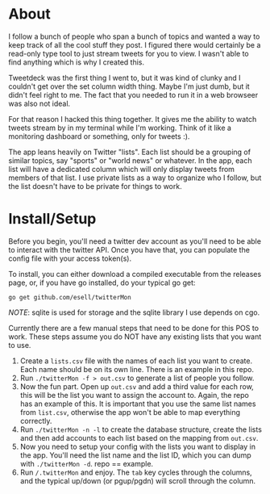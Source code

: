 # About

I follow a bunch of people who span a bunch of topics and wanted a way to keep track of all the cool stuff they post.
I figured there would certainly be a read-only type tool to just stream tweets for you to view. I wasn't able to find anything
which is why I created this.


Tweetdeck was the first thing I went to, but it was kind of clunky and I couldn't get over the set column width thing.
Maybe I'm just dumb, but it didn't feel right to me. The fact that you needed to run it in a web browseer was also not ideal.


For that reason I hacked this thing together. It gives me the ability to watch tweets stream by in my terminal while I'm working.
Think of it like a monitoring dashboard or something, only for tweets :).


The app leans heavily on Twitter "lists". Each list should be a grouping of similar topics, say "sports" or "world news" or whatever.
In the app, each list will have a dedicated column which will only display tweets from members of that list. I use private lists
as a way to organize who I follow, but the list doesn't have to be private for things to work.


# Install/Setup

Before you begin, you'll need a twitter dev account as you'll need to be able to interact with the twitter API. Once you have that, you
can populate the config file with your access token(s).

To install, you can either download a compiled executable from the releases page, or, if you have go installed, do your typical go get:

`go get github.com/esell/twitterMon`

*NOTE*: sqlite is used for storage and the sqlite library I use depends on cgo.


Currently there are a few manual steps that need to be done for this POS to work. These steps assume you do NOT have any existing lists that
you want to use.


1. Create a `lists.csv` file with the names of each list you want to create. Each name should be on its own line. There is an example in this repo.
2. Run `./twitterMon -f > out.csv` to generate a list of people you follow.
3. Now the fun part. Open up `out.csv` and add a third value for each row, this will be the list you want to assign the account to. Again, the repo has an example of this. It is important that you use the same list names from `list.csv`, otherwise the app won't be able to map everything correctly.
4. Run `./twitterMon -n -l` to create the database structure, create the lists and then add accounts to each list based on the mapping from `out.csv`.
5. Now you need to setup your config with the lists you want to display in the app. You'll need the list name and the list ID, which you can dump with `./twitterMon -d`. repo == example.
6. Run `/.twitterMon` and enjoy. The `tab` key cycles through the columns, and the typical up/down (or pgup/pgdn) will scroll through the column.

